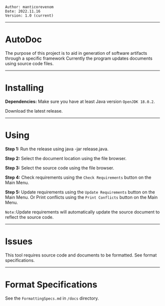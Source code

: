 ```
Author: manticorevenom
Date: 2022.11.16
Version: 1.0 (current)
```
****
# AutoDoc
The purpose of this project is to aid in generation of software artifacts through a specific framework
Currently the program updates documents using source code files.
****
# Installing
<b>Dependencies:</b>
Make sure you have at least Java version ```OpenJDK 18.0.2```.

Download the latest release.
****
# Using
<b>Step 1:</b>
Run the release using java -jar release.java.

<b>Step 2:</b>
Select the document location using the file browser.

<b>Step 3:</b>
Select the source code using the file browser.

<b>Step 4:</b>
Check requirements using the ```Check Requirements``` button on the Main Menu.

<b>Step 5:</b>
Update requirements using the ```Update Requirements``` button on the Main Menu. Or
Print conflicts using the ```Print Conflicts``` button on the Main Menu.

```Note:```Update requirements will automatically update the source document to reflect
the source code.
****

# Issues
This tool requires source code and documents to be formatted. See format specifications.
****

# Format Specifications
See the ```FormattingSpecs.md``` in ```/docs``` directory.